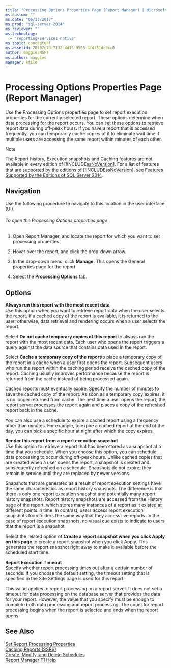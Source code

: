 ```yaml
---
title: "Processing Options Properties Page (Report Manager) | Microsoft Docs"
ms.custom: ""
ms.date: "06/13/2017"
ms.prod: "sql-server-2014"
ms.reviewer: ""
ms.technology: 
  - "reporting-services-native"
ms.topic: conceptual
ms.assetid: 28f07c70-7132-4d15-9505-4fdf31dc9cc0
author: maggiesMSFT
ms.author: maggies
manager: kfile
---
```

# Processing Options Properties Page (Report Manager)
  Use the Processing Options properties page to set report execution properties for the currently selected report. These options determine when data processing for the report occurs. You can set these options to retrieve report data during off-peak hours. If you have a report that is accessed frequently, you can temporarily cache copies of it to eliminate wait time if multiple users are accessing the same report within minutes of each other.  
  
> [!NOTE]  
>  The Report history, Execution snapshots and Caching features are not available in every edition of [!INCLUDE[ssNoVersion](../includes/ssnoversion-md.md)]. For a list of features that are supported by the editions of [!INCLUDE[ssNoVersion](../includes/ssnoversion-md.md)], see [Features Supported by the Editions of SQL Server 2014](../../2014/getting-started/features-supported-by-the-editions-of-sql-server-2014.md).  
  
## Navigation  
 Use the following procedure to navigate to this location in the user interface (UI).  
  
###### To open the Processing Options properties page  
  
1.  Open Report Manager, and locate the report for which you want to set processing properties.  
  
2.  Hover over the report, and click the drop-down arrow.  
  
3.  In the drop-down menu, click **Manage**. This opens the General properties page for the report.  
  
4.  Select the **Processing Options** tab.  
  
## Options  
 **Always run this report with the most recent data**  
 Use this option when you want to retrieve report data when the user selects the report. If a cached copy of the report is available, it is returned to the user; otherwise, data retrieval and rendering occurs when a user selects the report.  
  
 Select **Do not cache temporary copies of this report** to always run the report with the most recent data. Each user who opens the report triggers a query against the data source that contains data used in the report.  
  
 Select **Cache a temporary copy of the report**to place a temporary copy of the report in a cache when a user first opens the report. Subsequent users who run the report within the caching period receive the cached copy of the report. Caching usually improves performance because the report is returned from the cache instead of being processed again.  
  
 Cached reports must eventually expire. Specify the number of minutes to save the cached copy of the report. As soon as a temporary copy expires, it is no longer returned from cache. The next time a user opens the report, the report server processes the report again and places a copy of the refreshed report back in the cache.  
  
 You can also use a schedule to expire a cached report using a frequency other than minutes. For example, to expire a cached report at the end of the day, you can pick a specific hour at night after which the copy expires.  
  
 **Render this report from a report execution snapshot**  
 Use this option to retrieve a report that has been stored as a snapshot at a time that you schedule. When you choose this option, you can schedule data processing to occur during off-peak hours. Unlike cached copies that are created when a user opens the report, a snapshot is created and subsequently refreshed on a schedule. Snapshots do not expire; they remain in service until they are replaced by newer versions.  
  
 Snapshots that are generated as a result of report execution settings have the same characteristics as report history snapshots. The difference is that there is only one report execution snapshot and potentially many report history snapshots. Report history snapshots are accessed from the History page of the report, which stores many instances of a report as it existed at different points in time. In contrast, users access report execution snapshots from folders the same way that they access live reports. In the case of report execution snapshots, no visual cue exists to indicate to users that the report is a snapshot.  
  
 Select the related option of **Create a report snapshot when you click Apply on this page** to create a report snapshot when you click Apply. This generates the report snapshot right away to make it available before the scheduled start time.  
  
 **Report Execution Timeout**  
 Specify whether report processing times out after a certain number of seconds. If you choose the default setting, the timeout setting that is specified in the Site Settings page is used for this report.  
  
 This value applies to report processing on a report server. It does not set a timeout for data processing on the database server that provides the data for your report. However, the value that you specify must be enough to complete both data processing and report processing. The count for report processing begins when the report is selected and ends when the report opens.  
  
## See Also  
 [Set Report Processing Properties](report-server/set-report-processing-properties.md)   
 [Caching Reports &#40;SSRS&#41;](report-server/caching-reports-ssrs.md)   
 [Create, Modify, and Delete Schedules](subscriptions/create-modify-and-delete-schedules.md)   
 [Report Manager F1 Help](../../2014/reporting-services/report-manager-f1-help.md)  
  
  
